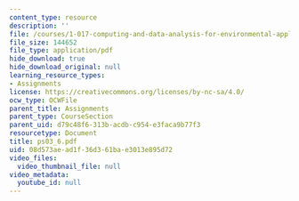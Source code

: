 ```yaml
---
content_type: resource
description: ''
file: /courses/1-017-computing-and-data-analysis-for-environmental-applications-fall-2003/08d573aead1f36d361bae3013e895d72_ps03_6.pdf
file_size: 144652
file_type: application/pdf
hide_download: true
hide_download_original: null
learning_resource_types:
- Assignments
license: https://creativecommons.org/licenses/by-nc-sa/4.0/
ocw_type: OCWFile
parent_title: Assignments
parent_type: CourseSection
parent_uid: d79c48f6-313b-acdb-c954-e3faca9b77f3
resourcetype: Document
title: ps03_6.pdf
uid: 08d573ae-ad1f-36d3-61ba-e3013e895d72
video_files:
  video_thumbnail_file: null
video_metadata:
  youtube_id: null
---
```

